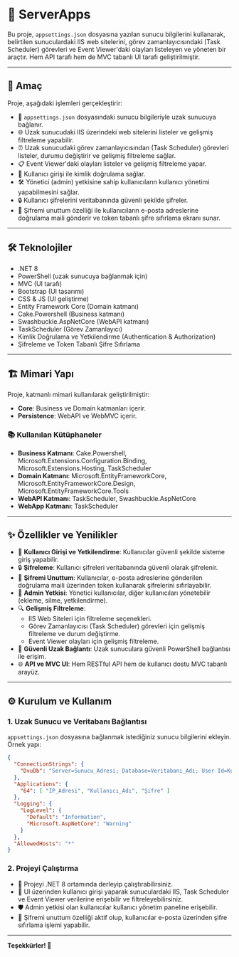 # 🚀 ServerApps

Bu proje, `appsettings.json` dosyasına yazılan sunucu bilgilerini kullanarak, belirtilen sunuculardaki IIS web sitelerini, görev zamanlayıcısındaki (Task Scheduler) görevleri ve Event Viewer'daki olayları listeleyen ve yöneten bir araçtır. Hem API tarafı hem de MVC tabanlı UI tarafı geliştirilmiştir.

---

## 🎯 Amaç

Proje, aşağıdaki işlemleri gerçekleştirir:

- 🔗 `appsettings.json` dosyasındaki sunucu bilgileriyle uzak sunucuya bağlanır.
- 🌐 Uzak sunucudaki IIS üzerindeki web sitelerini listeler ve gelişmiş filtreleme yapabilir.
- ⏰ Uzak sunucudaki görev zamanlayıcısından (Task Scheduler) görevleri listeler, durumu değiştirir ve gelişmiş filtreleme sağlar.
- 📋 Event Viewer'daki olayları listeler ve gelişmiş filtreleme yapar.
- 🔐 Kullanıcı girişi ile kimlik doğrulama sağlar.
- 🛠️ Yönetici (admin) yetkisine sahip kullanıcıların kullanıcı yönetimi yapabilmesini sağlar.
- 🔒 Kullanıcı şifrelerini veritabanında güvenli şekilde şifreler.
- 📧 Şifremi unuttum özelliği ile kullanıcıların e-posta adreslerine doğrulama maili gönderir ve token tabanlı şifre sıfırlama ekranı sunar.

---

## 🛠️ Teknolojiler

- .NET 8
- PowerShell (uzak sunucuya bağlanmak için)
- MVC (UI tarafı)
- Bootstrap (UI tasarımı)
- CSS & JS (UI geliştirme)
- Entity Framework Core (Domain katmanı)
- Cake.Powershell (Business katmanı)
- Swashbuckle.AspNetCore (WebAPI katmanı)
- TaskScheduler (Görev Zamanlayıcı)
- Kimlik Doğrulama ve Yetkilendirme (Authentication & Authorization)
- Şifreleme ve Token Tabanlı Şifre Sıfırlama

---

## 🏗️ Mimari Yapı

Proje, katmanlı mimari kullanılarak geliştirilmiştir:

- **Core**: Business ve Domain katmanları içerir.
- **Persistence**: WebAPI ve WebMVC içerir.

### 📚 Kullanılan Kütüphaneler

- **Business Katmanı**: Cake.Powershell, Microsoft.Extensions.Configuration.Binding, Microsoft.Extensions.Hosting, TaskScheduler
- **Domain Katmanı**: Microsoft.EntityFrameworkCore, Microsoft.EntityFrameworkCore.Design, Microsoft.EntityFrameworkCore.Tools
- **WebAPI Katmanı**: TaskScheduler, Swashbuckle.AspNetCore
- **WebApp Katmanı**: TaskScheduler

---

## ✨ Özellikler ve Yenilikler

- 🔑 **Kullanıcı Girişi ve Yetkilendirme**: Kullanıcılar güvenli şekilde sisteme giriş yapabilir.
- 🔒 **Şifreleme**: Kullanıcı şifreleri veritabanında güvenli olarak şifrelenir.
- 📩 **Şifremi Unuttum**: Kullanıcılar, e-posta adreslerine gönderilen doğrulama maili üzerinden token kullanarak şifrelerini sıfırlayabilir.
- 👑 **Admin Yetkisi**: Yönetici kullanıcılar, diğer kullanıcıları yönetebilir (ekleme, silme, yetkilendirme).
- 🔍 **Gelişmiş Filtreleme**:
  - IIS Web Siteleri için filtreleme seçenekleri.
  - Görev Zamanlayıcısı (Task Scheduler) görevleri için gelişmiş filtreleme ve durum değiştirme.
  - Event Viewer olayları için gelişmiş filtreleme.
- 🔐 **Güvenli Uzak Bağlantı**: Uzak sunuculara güvenli PowerShell bağlantısı ile erişim.
- 🌐 **API ve MVC UI**: Hem RESTful API hem de kullanıcı dostu MVC tabanlı arayüz.

---

## ⚙️ Kurulum ve Kullanım

### 1. Uzak Sunucu ve Veritabanı Bağlantısı

`appsettings.json` dosyasına bağlanmak istediğiniz sunucu bilgilerini ekleyin. Örnek yapı:

```json
{
  "ConnectionStrings": {
    "DvuDb": "Server=Sunucu_Adresi; Database=Veritabanı_Adı; User Id=Kullanıcı_Adı; Password=Şifre; TrustServerCertificate=True;"
  },
  "Applications": {
    "64": [ "IP_Adresi", "Kullanıcı_Adı", "Şifre" ]
  },
  "Logging": {
    "LogLevel": {
      "Default": "Information",
      "Microsoft.AspNetCore": "Warning"
    }
  },
  "AllowedHosts": "*"
}
```

### 2. Projeyi Çalıştırma

- 🚀 Projeyi .NET 8 ortamında derleyip çalıştırabilirsiniz.
- 👤 UI üzerinden kullanıcı girişi yaparak sunuculardaki IIS, Task Scheduler ve Event Viewer verilerine erişebilir ve filtreleyebilirsiniz.
- 🛡️ Admin yetkisi olan kullanıcılar kullanıcı yönetim paneline erişebilir.
- 🔄 Şifremi unuttum özelliği aktif olup, kullanıcılar e-posta üzerinden şifre sıfırlama işlemi yapabilir.

---

**Teşekkürler! 🙏**
